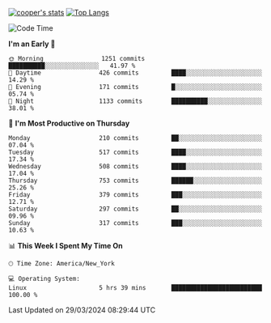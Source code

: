 [![cooper's stats](https://github-readme-stats-dwoluvhms-coopjz.vercel.app/api?username=coopjz&count_private=true)](https://github.com/coopjz/github-readme-stats)
[![Top Langs](https://github-readme-stats-dwoluvhms-coopjz.vercel.app/api/top-langs/?username=coopjz&count_private=true&langs_count=8&layout=compact)](https://github.com/coopjz/github-readme-stats)
<!--START_SECTION:waka-->
![Code Time](http://img.shields.io/badge/Code%20Time-7%20hrs%2037%20mins-blue)

**I'm an Early 🐤** 

```text
🌞 Morning                1251 commits        ██████████░░░░░░░░░░░░░░░   41.97 % 
🌆 Daytime                426 commits         ████░░░░░░░░░░░░░░░░░░░░░   14.29 % 
🌃 Evening                171 commits         █░░░░░░░░░░░░░░░░░░░░░░░░   05.74 % 
🌙 Night                  1133 commits        ██████████░░░░░░░░░░░░░░░   38.01 % 
```
📅 **I'm Most Productive on Thursday** 

```text
Monday                   210 commits         ██░░░░░░░░░░░░░░░░░░░░░░░   07.04 % 
Tuesday                  517 commits         ████░░░░░░░░░░░░░░░░░░░░░   17.34 % 
Wednesday                508 commits         ████░░░░░░░░░░░░░░░░░░░░░   17.04 % 
Thursday                 753 commits         ██████░░░░░░░░░░░░░░░░░░░   25.26 % 
Friday                   379 commits         ███░░░░░░░░░░░░░░░░░░░░░░   12.71 % 
Saturday                 297 commits         ██░░░░░░░░░░░░░░░░░░░░░░░   09.96 % 
Sunday                   317 commits         ███░░░░░░░░░░░░░░░░░░░░░░   10.63 % 
```


📊 **This Week I Spent My Time On** 

```text
🕑︎ Time Zone: America/New_York

💻 Operating System: 
Linux                    5 hrs 39 mins       █████████████████████████   100.00 % 
```


 Last Updated on 29/03/2024 08:29:44 UTC
<!--END_SECTION:waka-->
